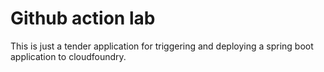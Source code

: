 # Github action lab

This is just a tender application for triggering and deploying a spring boot application to cloudfoundry.

